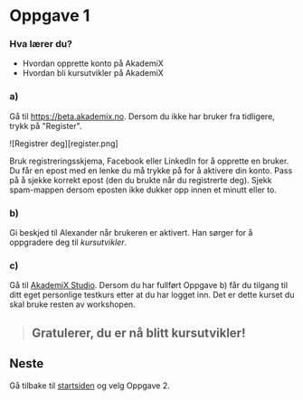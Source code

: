 # Oppgave 1

### Hva lærer du?
* Hvordan opprette konto på AkademiX
* Hvordan bli kursutvikler på AkademiX


### a)
Gå til https://beta.akademix.no. Dersom du ikke har bruker fra tidligere, trykk på "Register". 

![Registrer deg][register.png]

Bruk registreringsskjema, Facebook eller LinkedIn for å opprette en bruker. Du får en epost med en lenke du må trykke på for å aktivere din konto. Pass på å sjekke korrekt epost (den du brukte når du registrerte deg). Sjekk spam-mappen dersom eposten ikke dukker opp innen et minutt eller to.

### b)
Gi beskjed til Alexander når brukeren er aktivert. Han sørger for å oppgradere deg til *kursutvikler*.

### c)

Gå til [AkademiX Studio](https://beta.akademix.no:18010). Dersom du har fullført Oppgave b) får du tilgang til ditt eget personlige testkurs etter at du har logget inn. Det er dette kurset du skal bruke resten av workshopen. 

> ## Gratulerer, du er nå blitt kursutvikler!


## Neste
Gå tilbake til [startsiden](../README.md) og velg Oppgave 2.

